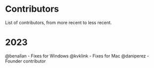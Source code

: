 # Contributors

List of contributors, from more recent to less recent.

# 2023

@benallan - Fixes for Windows
@kvklink - Fixes for Mac
@daniperez - Founder contributor

